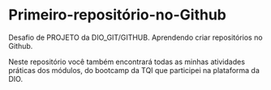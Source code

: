 # Primeiro-repositório-no-Github
 Desafio de PROJETO da DIO_GIT/GITHUB. Aprendendo criar repositórios no Github.

 Neste repositório você também encontrará todas as minhas atividades práticas dos módulos,
 do bootcamp da TQI que participei na plataforma da DIO.
